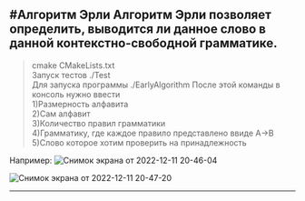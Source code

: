 #Алгоритм Эрли
Алгоритм Эрли позволяет определить, выводится ли данное слово в данной контекстно-свободной грамматике. 
 ---
>cmake CMakeLists.txt<br>
>Запуск тестов ./Test<br>
>Для запуска программы ./EarlyAlgorithm
После этой команды в консоль нужно ввести<br>
1)Размерность алфавита<br>
2)Сам алфавит<br>
3)Количество правил грамматики<br>
4)Грамматику, где каждое правило представлено ввиде A->B
5)Слово которое хотим проверить на принадлежность

Например:
![Снимок экрана от 2022-12-11 20-46-04](https://user-images.githubusercontent.com/77965300/206924112-f81c9c1c-ecce-42e0-bc2e-6b6795a31a9f.png)


![Снимок экрана от 2022-12-11 20-47-20](https://user-images.githubusercontent.com/77965300/206924147-9525fd42-ed85-4de5-93ed-db21a8747601.png)

---





